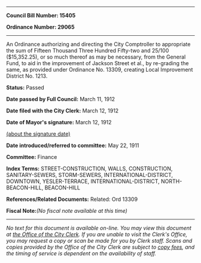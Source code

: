 

********

**Council Bill Number: 15405**
   
**Ordinance Number: 29065**
********

 An Ordinance authorizing and directing the City Comptroller to appropriate the sum of Fifteen Thousand Three Hundred Fifty-two and 25/100 ($15,352.25), or so much thereof as may be necessary, from the General Fund, to aid in the improvement of Jackson Street et al., by re-grading the same, as provided under Ordinance No. 13309, creating Local Improvement District No. 1213.

**Status:** Passed
   
**Date passed by Full Council:** March 11, 1912
   
**Date filed with the City Clerk:** March 12, 1912
   
**Date of Mayor's signature:** March 12, 1912
   
[(about the signature date)](/~public/approvaldate.htm)
   
   
   
**Date introduced/referred to committee:** May 22, 1911
   
**Committee:** Finance
   
   
**Index Terms:** STREET-CONSTRUCTION, WALLS, CONSTRUCTION, SANITARY-SEWERS, STORM-SEWERS, INTERNATIONAL-DISTRICT, DOWNTOWN, YESLER-TERRACE, INTERNATIONAL-DISTRICT, NORTH-BEACON-HILL, BEACON-HILL

**References/Related Documents:** Related: Ord 13309

**Fiscal Note:**_(No fiscal note available at this time)_
********

_No text for this document is available on-line. You may view this document at [the Office of the City Clerk](http://www.seattle.gov/leg/clerk/contactUs.htm). If you are unable to visit the Clerk's Office, you may request a copy or scan be made for you by Clerk staff. Scans and copies provided by the Office of the City Clerk are subject to [copy fees](http://clerk.seattle.gov/~public/clerkfees.htm), and the timing of service is dependent on the availability of staff._


